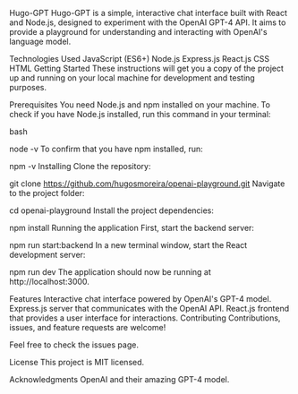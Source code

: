 Hugo-GPT
Hugo-GPT is a simple, interactive chat interface built with React and Node.js, designed to experiment with the OpenAI GPT-4 API. It aims to provide a playground for understanding and interacting with OpenAI's language model.

Technologies Used
JavaScript (ES6+)
Node.js
Express.js
React.js
CSS
HTML
Getting Started
These instructions will get you a copy of the project up and running on your local machine for development and testing purposes.

Prerequisites
You need Node.js and npm installed on your machine. To check if you have Node.js installed, run this command in your terminal:

bash

node -v
To confirm that you have npm installed, run:



npm -v
Installing
Clone the repository:



git clone https://github.com/hugosmoreira/openai-playground.git
Navigate to the project folder:



cd openai-playground
Install the project dependencies:

npm install
Running the application
First, start the backend server:


npm run start:backend
In a new terminal window, start the React development server:


npm run dev
The application should now be running at http://localhost:3000.

Features
Interactive chat interface powered by OpenAI's GPT-4 model.
Express.js server that communicates with the OpenAI API.
React.js frontend that provides a user interface for interactions.
Contributing
Contributions, issues, and feature requests are welcome!

Feel free to check the issues page.

License
This project is MIT licensed.

Acknowledgments
OpenAI and their amazing GPT-4 model.
